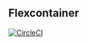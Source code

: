 ## Flexcontainer

[![CircleCI](https://circleci.com/gh/joseguerrerov/flexcontainer/tree/master.svg?style=svg&circle-token=022da175cd1580497b3dd092453ca18886269768)](https://circleci.com/gh/joseguerrerov/flexcontainer/tree/master)
